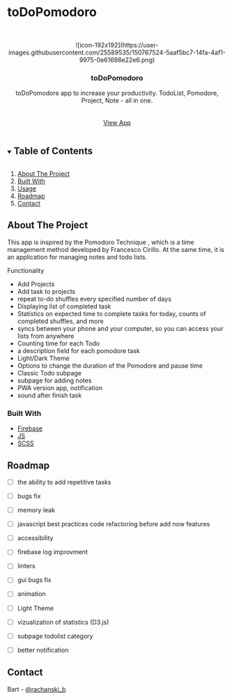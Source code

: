 # toDoPomodoro






<!-- PROJECT LOGO -->


<br />
<p align="center">
  ![icon-192x192](https://user-images.githubusercontent.com/25589535/150767524-5aaf5bc7-14fa-4af1-9975-0e61698e22e6.png)
<p/>
  

  <h3 align="center">toDoPomodoro</h3>

  <p align="center">
toDoPomodore app to increase your productivity. TodoList, Pomodore, Project, Note - all in one.
    <br />
    <!-- <a href="https://bartlomiejra.github.io/toDoPomodoro/"><strong>Explore the docs »</strong></a> -->
    <br />
    <br />
    <a href="https://todopomodoro-7384d.web.app/">View App</a>
  
  </p>
</p>



<!-- TABLE OF CONTENTS -->
<details open="open">
  <summary><h2 style="display: inline-block">Table of Contents</h2></summary>
  <ol>
    <li>
      <a href="#about-the-project">About The Project</a></li>
        <li><a href="#built-with">Built With</a></li>
    <li><a href="#usage">Usage</a></li>
    <li><a href="#roadmap">Roadmap</a></li>
    <li><a href="#contact">Contact</a></li>
  </ol>
</details>



<!-- ABOUT THE PROJECT -->
## About The Project
This app is inspired by the Pomodoro Technique , which is a time management method developed by Francesco Cirillo. At the same time, it is an application for managing notes and todo lists.

Functionality 
- Add Projects
- Add task to projects
- repeat to-do shuffles every specified number of days 
- Displaying list of completed task
 - Statistics on expected time to complete tasks for today, counts of completed shuffles, and more
- syncs between your phone and your computer, so you can access your lists from anywhere
- Counting time for each Todo
- a description field for each pomodore task
- Light/Dark Theme
- Options to change the duration of the Pomodore and pause time 
- Classic Todo subpage
-  subpage for adding notes
-  PWA version app, notification
-  sound after finish task








### Built With
* [Firebase](https://firebase.google.com/)
* [JS](https://www.javascript.com/)
* [SCSS](https://sass-lang.com/)





<!-- ROADMAP -->
## Roadmap

 
- [ ]  the ability to add repetitive tasks
- [ ]  bugs fix 
- [ ]  memory leak
- [ ]  javascript best practices code refactoring before add now features
- [ ]  accessibility
- [ ]  firebase log improvment
- [ ]  linters 
- [ ]  gui bugs fix 
- [ ]  animation
- [ ]  Light Theme 
- [ ]  vizualization of statistics (D3.js)
- [ ]  subpage todolist category
- [ ]  better notification




## Contact

Bart - [@rachanski_b](https://twitter.com/rachanski_b) 

